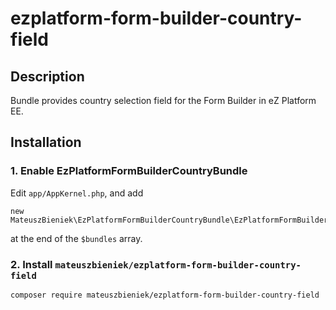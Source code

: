 # ezplatform-form-builder-country-field
## Description
Bundle provides country selection field for the Form Builder in eZ Platform EE. 

## Installation
### 1. Enable EzPlatformFormBuilderCountryBundle
Edit `app/AppKernel.php`, and add 
```
new MateuszBieniek\EzPlatformFormBuilderCountryBundle\EzPlatformFormBuilderCountryBundle(),
```
at the end of the `$bundles` array.
### 2. Install `mateuszbieniek/ezplatform-form-builder-country-field`
```
composer require mateuszbieniek/ezplatform-form-builder-country-field
```
